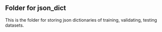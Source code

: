 ## Folder for json_dict

This is the folder for storing json dictionaries of training, validating, testing datasets.
